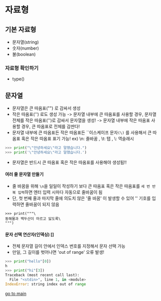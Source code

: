 # 자료형
## 기본 자료형
- 문자열(string)
- 숫자(number)
- 불(boolean)

### 자료형 확인하기
- type()

## 문자열
- 문자열은 큰 따옴표("") 로 감싸서 생성
- 작은 따옴표('') 로도 생성 가능
-> 문자열 내부에 큰 따옴표를 사용할 경우, 문자열 전체를 작은 따옴표('')로 감싸서 문자열을 생성!
-> 문자열 내부에 작은 따옴표 사용할 경우, 큰 따옴표로 전체를 감싼다!
- 문자열 내부에 큰 따옴표든 작은 따옴표든 ``이스케이프 문자`(\)` 를 사용해서 큰 따옴표 혹은 작은 따옴표 표기 가능!
  ex) \n: 줄바꿈 , \t: 탭 , \\: 역슬래시
``` python
>>> print("\"안녕하세요\"라고 말했습니다.")
>>> print('\"안녕하세요\"라고 말했습니다.')
```
- 문자열은 반드시 큰 따옴표 혹은 작은 따옴표를 사용해야 생성됨!!

#### 여러 줄 문자열 만들기
- 줄 바꿈을 위해 ``\n``을 일일이 작성하기 보다 큰 따옴표 혹은 작은 따옴표를 ``세 번 반복 입력``하면 엔터 입력 시마다 자동으로 줄바꿈이 됨
- 단, 첫 번째 줄과 마지막 줄에 의도치 않은 '줄 바꿈' 이 발생할 수 있어 '\' 기호를 입력하면 줄바꿈이 되지 않음
```
>>> print("""\
동해물과 백두산이 마르고 닳도록\
""")
```

#### 문자 선택 연산자(인덱싱) []
- 전체 문자열 길이 안에서 인덱스 번호를 지정해서 문자 선택 가능
- 만일, 그 길이를 벗어나면 'out of range' 오류 발생!
``` python
>>> print("hello"[0])
h
>>> print("hi"[3])
Traceback (most recent call last):
  File "<stdin>", line 1, in <module>
IndexError: string index out of range
```

[go to main](../README.md)